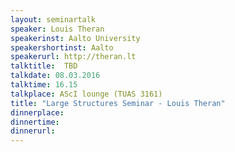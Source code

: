 ```yaml
---
layout: seminartalk
speaker: Louis Theran
speakerinst: Aalto University
speakershortinst: Aalto
speakerurl: http://theran.lt
talktitle:  TBD
talkdate: 08.03.2016
talktime: 16.15
talkplace: AScI lounge (TUAS 3161)
title: "Large Structures Seminar - Louis Theran"
dinnerplace: 
dinnertime: 
dinnerurl: 
---
```

